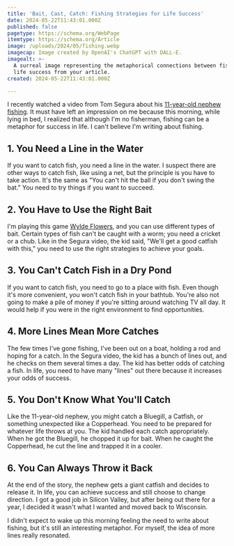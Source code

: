```yaml
---
title: 'Bait, Cast, Catch: Fishing Strategies for Life Success'
date: 2024-05-22T11:43:01.000Z
published: false
pagetype: https://schema.org/WebPage
itemtype: https://schema.org/Article
image: /uploads/2024/05/fishing.webp
imagecap: Image created by OpenAI's ChatGPT with DALL-E.
imagealt: >-
  A surreal image representing the metaphorical connections between fishing and
  life success from your article.
created: 2024-05-22T11:43:01.000Z

---
```

I recently watched a video from Tom Segura about his [11-year-old nephew fishing](https://www.facebook.com/TomSeguraTour/videos/698944505535973/). It must have left an impression on me because this morning, while lying in bed, I realized that although I'm no fisherman, fishing can be a metaphor for success in life. I can't believe I'm writing about fishing.

## 1. You Need a Line in the Water

If you want to catch fish, you need a line in the water. I suspect there are other ways to catch fish, like using a net, but the principle is you have to take action. It's the same as "You can't hit the ball if you don't swing the bat." You need to try things if you want to succeed.

## 2. You Have to Use the Right Bait

I'm playing this game [Wylde Flowers](https://wyldeflowersgame.com/), and you can use different types of bait. Certain types of fish can't be caught with a worm; you need a cricket or a chub. Like in the Segura video, the kid said, "We'll get a good catfish with this," you need to use the right strategies to achieve your goals.

## 3. You Can't Catch Fish in a Dry Pond

If you want to catch fish, you need to go to a place with fish. Even though it's more convenient, you won't catch fish in your bathtub. You're also not going to make a pile of money if you're sitting around watching TV all day. It would help if you were in the right environment to find opportunities.

## 4. More Lines Mean More Catches

The few times I've gone fishing, I've been out on a boat, holding a rod and hoping for a catch. In the Segura video, the kid has a bunch of lines out, and he checks on them several times a day. The kid has better odds of catching a fish. In life, you need to have many "lines" out there because it increases your odds of success.

## 5. You Don't Know What You'll Catch

Like the 11-year-old nephew, you might catch a Bluegill, a Catfish, or something unexpected like a Copperhead. You need to be prepared for whatever life throws at you. The kid handled each catch appropriately. When he got the Bluegill, he chopped it up for bait. When he caught the Copperhead, he cut the line and trapped it in a cooler.

## 6. You Can Always Throw it Back

At the end of the story, the nephew gets a giant catfish and decides to release it. In life, you can achieve success and still choose to change direction. I got a good job in Silicon Valley, but after being out there for a year, I decided it wasn't what I wanted and moved back to Wisconsin.

I didn't expect to wake up this morning feeling the need to write about fishing, but it's still an interesting metaphor. For myself, the idea of more lines really resonated.
